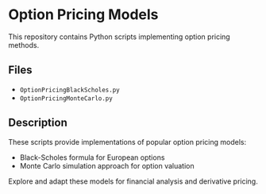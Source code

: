 # Option Pricing Models

This repository contains Python scripts implementing option pricing methods.

## Files

- `OptionPricingBlackScholes.py`
- `OptionPricingMonteCarlo.py`

## Description

These scripts provide implementations of popular option pricing models:
- Black-Scholes formula for European options
- Monte Carlo simulation approach for option valuation

Explore and adapt these models for financial analysis and derivative pricing.
